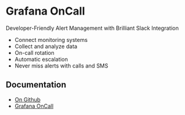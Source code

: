 # Grafana OnCall

Developer-Friendly
Alert Management
with Brilliant Slack Integration

- Connect monitoring systems
- Collect and analyze data
- On-call rotation
- Automatic escalation
- Never miss alerts with calls and SMS

## Documentation

- [On Github](http://github.com/grafana/oncall)
- [Grafana OnCall](https://grafana.com/docs/grafana-cloud/oncall/)
